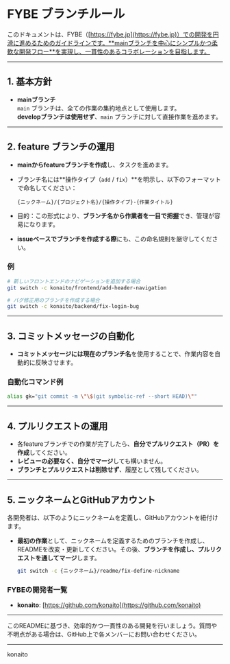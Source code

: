 # FYBE ブランチルール

このドキュメントは、FYBE（[https://fybe.jp](https://fybe.jp)）での開発を円滑に進めるためのガイドラインです。**mainブランチを中心にシンプルかつ柔軟な開発フロー**を実現し、一貫性のあるコラボレーションを目指します。

---

## 1. 基本方針

- **mainブランチ**  
  `main` ブランチは、全ての作業の集約地点として使用します。  
  **developブランチは使用せず**、`main` ブランチに対して直接作業を進めます。

---

## 2. feature ブランチの運用

- **mainからfeatureブランチを作成**し、タスクを進めます。
- ブランチ名には**操作タイプ（`add` / `fix`）**を明示し、以下のフォーマットで命名してください：

  ```
  {ニックネーム}/{プロジェクト名}/{操作タイプ}-{作業タイトル}
  ```

- 目的：この形式により、**ブランチ名から作業者を一目で把握**でき、管理が容易になります。  
- **issueベースでブランチを作成する際**にも、この命名規則を厳守してください。

### 例
```bash
# 新しいフロントエンドのナビゲーションを追加する場合
git switch -c konaito/frontend/add-header-navigation

# バグ修正用のブランチを作成する場合
git switch -c konaito/backend/fix-login-bug
```

---

## 3. コミットメッセージの自動化

- **コミットメッセージには現在のブランチ名**を使用することで、作業内容を自動的に反映させます。

### 自動化コマンド例
```bash
alias gk="git commit -m \"\$(git symbolic-ref --short HEAD)\""
```

---

## 4. プルリクエストの運用

- 各featureブランチでの作業が完了したら、**自分でプルリクエスト（PR）を作成**してください。  
- **レビューの必要なく、自分でマージ**しても構いません。
- **ブランチとプルリクエストは削除せず**、履歴として残してください。

---

## 5. ニックネームとGitHubアカウント

各開発者は、以下のようにニックネームを定義し、GitHubアカウントを紐付けます。

- **最初の作業**として、ニックネームを定義するためのブランチを作成し、READMEを改変・更新してください。その後、**ブランチを作成し、プルリクエストを通してマージ**します。
  
  ```bash
  git switch -c {ニックネーム}/readme/fix-define-nickname
  ```

### FYBEの開発者一覧

- **konaito**: [https://github.com/konaito](https://github.com/konaito)

---

このREADMEに基づき、効率的かつ一貫性のある開発を行いましょう。質問や不明点がある場合は、GitHub上で各メンバーにお問い合わせください。

---

konaito